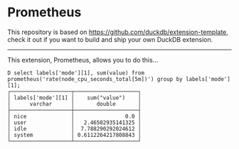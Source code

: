 # Prometheus

This repository is based on https://github.com/duckdb/extension-template, check it out if you want to build and ship your own DuckDB extension.

---

This extension, Prometheus, allows you to do this...

```
D select labels['mode'][1], sum(value) from prometheus('rate(node_cpu_seconds_total[5m])') group by labels['mode'][1];
┌───────────────────┬────────────────────┐
│ labels['mode'][1] │    sum("value")    │
│      varchar      │       double       │
├───────────────────┼────────────────────┤
│ nice              │                0.0 │
│ user              │   2.46502935141325 │
│ idle              │  7.788290292024612 │
│ system            │ 0.6112264217808843 │
└───────────────────┴────────────────────┘
```
